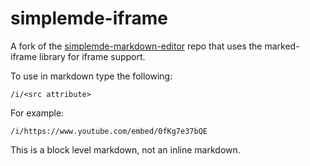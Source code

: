 # simplemde-iframe

A fork of the [simplemde-markdown-editor](https://github.com/NextStepWebs/simplemde-markdown-editor) repo that uses the marked-iframe library for iframe support.

To use in markdown type the following:

    /i/<src attribute>

For example:

    /i/https://www.youtube.com/embed/0fKg7e37bQE


This is a block level markdown, not an inline markdown.